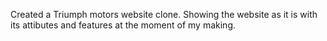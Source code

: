 Created a Triumph motors website clone. Showing the website as it is with its attibutes and features at the moment of my making. 
